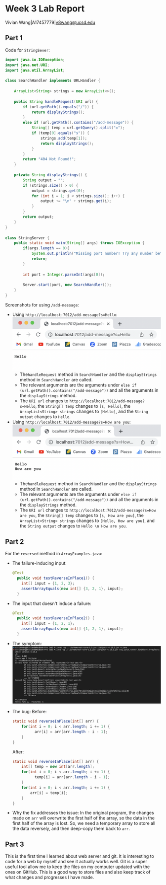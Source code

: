 # Week 3 Lab Report

Vivian Wang|A17457779|v8wang@ucsd.edu

## Part 1

Code for `StringSever`:

```java
import java.io.IOException;
import java.net.URI;
import java.util.ArrayList;

class SearchHandler implements URLHandler {

    ArrayList<String> strings = new ArrayList<>();

    public String handleRequest(URI url) {
        if (url.getPath().equals("/")) {
            return displayStrings();
        }
        else if (url.getPath().contains("/add-message")) {
            String[] temp = url.getQuery().split("=");
            if (temp[0].equals("s")) {
                strings.add(temp[1]);
                return displayStrings();
            }
        }
        return "404 Not Found!";
    }

    private String displayStrings() {
        String output = "";
        if (strings.size() > 0) {
            output = strings.get(0);
            for (int i = 1; i < strings.size(); i++) {
                output += "\n" + strings.get(i);
            }
        }
        return output;
    }
}

class StringServer {
    public static void main(String[] args) throws IOException {
        if(args.length == 0){
            System.out.println("Missing port number! Try any number between 1024 to 49151");
            return;
        }

        int port = Integer.parseInt(args[0]);

        Server.start(port, new SearchHandler());
    }
}
```

Screenshots for using `/add-message`:

* Using `http://localhost:7012/add-message?s=Hello`:
  ![week1-part1-1](lab-report-images/week3-part1-1.png)
  * The`handleRequest` method in `SearchHandler` and the `displayStrings` method in `SearchHandler` are called.
  * The relevant arguments are the arguments under `else if (url.getPath().contains("/add-message"))`  and all the arguments in the `displayStrings` method.
  * The `URI url` changes to `http://localhost:7012/add-message?s=Hello`, the `String[] temp` changes to `[s, Hello]`, the `ArrayList<String> strings` changes to `[Hello]`, and the `String output` changes to `Hello`.
* Using `http://localhost:7012/add-message?s=How are you`:
  ![week1-part1-1](lab-report-images/week3-part1-2.png)
  * The`handleRequest` method in `SearchHandler` and the `displayStrings` method in `SearchHandler` are called.
  * The relevant arguments are the arguments under `else if (url.getPath().contains("/add-message"))`  and all the arguments in the `displayStrings` method.
  * The `URI url` changes to `http://localhost:7012/add-message?s=How are you`, the `String[] temp` changes to `[s, How are you]`, the `ArrayList<String> strings` changes to `[Hello, How are you]`, and the `String output` changes to `Hello \n How are you`.

## Part 2

For the `reversed` method in `ArrayExamples.java`:

* The failure-inducing input:
  ```java
  @Test
    public void testReverseInPlace1() {
      int[] input = {1, 2, 3};
      assertArrayEquals(new int[] {3, 2, 1}, input);
    }
  ```

* The input that doesn't induce a failure:
  ```java
  @Test
    public void testReverseInPlace2() {
      int[] input = {1, 2, 1};
      assertArrayEquals(new int[] {1, 2, 1}, input);
    }
  ```

* The symptom:
  ![week1-part1-1](lab-report-images/week3-part2.png)

* The bug:
  Before:

  ```java
  static void reverseInPlace(int[] arr) {
      for(int i = 0; i < arr.length; i += 1) {
      		arr[i] = arr[arr.length - i - 1];
      }
  }
  ```

  After:

  ```java
  static void reverseInPlace(int[] arr) {
      int[] temp = new int[arr.length];
      for(int i = 0; i < arr.length; i += 1) {
      		temp[i] = arr[arr.length - i - 1];
      }
      for(int i = 0; i < arr.length; i += 1) {
          arr[i] = temp[i];
      }
  }
  ```
  
* Why the fix addresses the issue:
  In the original program, the changes made on `arr` will overwrite the first half of the array, so the data in the first half of the array is lost. So, we need a temporary array to store all the data reversely, and then deep-copy them back to `arr`.

## Part 3

This is the first time I learned about web server and git. It is interesting to code for a web by myself and see it actually works well. Git is a super useful tool allow me to keep the files on my computer updated with the ones on GitHub. This is a good way to store files and also keep track of what changes and progresses I have made.

